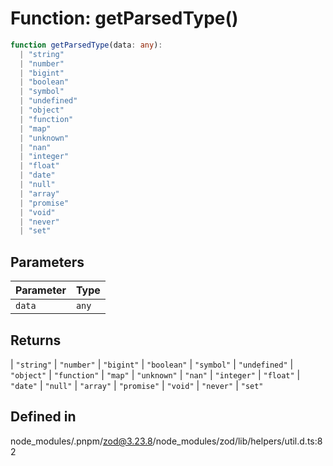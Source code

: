# Function: getParsedType()

```ts
function getParsedType(data: any): 
  | "string"
  | "number"
  | "bigint"
  | "boolean"
  | "symbol"
  | "undefined"
  | "object"
  | "function"
  | "map"
  | "unknown"
  | "nan"
  | "integer"
  | "float"
  | "date"
  | "null"
  | "array"
  | "promise"
  | "void"
  | "never"
  | "set"
```

## Parameters

| Parameter | Type |
| ------ | ------ |
| `data` | `any` |

## Returns

  \| `"string"`
  \| `"number"`
  \| `"bigint"`
  \| `"boolean"`
  \| `"symbol"`
  \| `"undefined"`
  \| `"object"`
  \| `"function"`
  \| `"map"`
  \| `"unknown"`
  \| `"nan"`
  \| `"integer"`
  \| `"float"`
  \| `"date"`
  \| `"null"`
  \| `"array"`
  \| `"promise"`
  \| `"void"`
  \| `"never"`
  \| `"set"`

## Defined in

node\_modules/.pnpm/zod@3.23.8/node\_modules/zod/lib/helpers/util.d.ts:82
